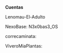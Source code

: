 **Cuentas**







Lenomau-El-Adulto

NexoBase: N3x0bas3\_OS







correcaminata:







ViveroMiaPlantas:



